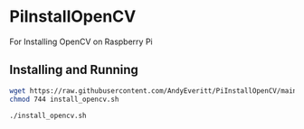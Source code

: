 # PiInstallOpenCV
For Installing OpenCV on Raspberry Pi

## Installing and Running

```bash
wget https://raw.githubusercontent.com/AndyEveritt/PiInstallOpenCV/main/install_opencv.sh
chmod 744 install_opencv.sh

./install_opencv.sh
```
